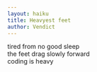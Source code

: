 ```yaml
---
layout: haiku
title: Heavyest feet
author: Vendict
---
```


tired from no good sleep<br>
the feet drag slowly forward<br>
coding is heavy<br>

